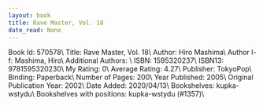 ```yaml
---
layout: book
title: Rave Master, Vol. 18
date_read: None
---
```


Book Id: 570578\ 
Title: Rave Master, Vol. 18\ 
Author: Hiro Mashima\ 
Author l-f: Mashima, Hiro\ 
Additional Authors: \ 
ISBN: 1595320237\ 
ISBN13: 9781595320230\ 
My Rating: 0\ 
Average Rating: 4.27\ 
Publisher: TokyoPop\ 
Binding: Paperback\ 
Number of Pages: 200\ 
Year Published: 2005\ 
Original Publication Year: 2002\ 
Date Added: 2020/04/13\ 
Bookshelves: kupka-wstydu\ 
Bookshelves with positions: kupka-wstydu (#1357)\ 

